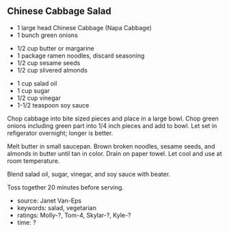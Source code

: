 Chinese Cabbage Salad
---------------------

- 1 large head Chinese Cabbage (Napa Cabbage)
- 1 bunch green onions
<!-- -->
- 1/2 cup butter or margarine
- 1 package ramen noodles, discard seasoning
- 1/2 cup sesame seeds
- 1/2 cup slivered almonds
<!-- -->
- 1 cup salad oil
- 1 cup sugar
- 1/2 cup vinegar
- 1-1/2 teaspoon soy sauce

Chop cabbage into bite sized pieces and place in a large bowl.  Chop
green onions including green part into 1/4 inch pieces and add to
bowl.  Let set in refigerator overnight; longer is better.

Melt butter in small saucepan.  Brown broken noodles, sesame seeds,
and almonds in butter until tan in color.  Drain on paper towel.  Let
cool and use at room temperature.

Blend salad oil, sugar, vinegar, and soy sauce with beater.

Toss together 20 minutes before serving.

- source: Janet Van-Eps
- keywords: salad, vegetarian
- ratings: Molly-?, Tom-4, Skylar-?, Kyle-?
- time: ?
